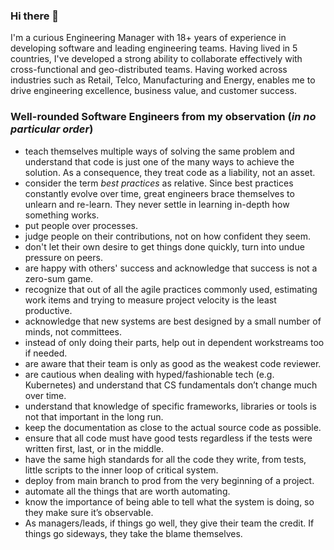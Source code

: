 ### Hi there 👋

I'm a curious Engineering Manager with 18+ years of experience in developing software and leading engineering teams. Having lived in 5 countries, I've developed a strong ability to collaborate effectively with cross-functional and geo-distributed teams. Having worked across industries such as Retail, Telco, Manufacturing and Energy, enables me to drive engineering excellence, business value, and customer success.

### Well-rounded Software Engineers from my observation (*in no particular order*)

- teach themselves multiple ways of solving the same problem and understand that code is just one of the many ways to achieve the solution. As a consequence, they treat code as a liability, not an asset.
- consider the term *best practices* as relative. Since best practices constantly evolve over time, great engineers brace themselves to unlearn and re-learn. They never settle in learning in-depth how something works.
- put people over processes.
- judge people on their contributions, not on how confident they seem.
- don't let their own desire to get things done quickly, turn into undue pressure on peers.
- are happy with others' success and acknowledge that success is not a zero-sum game.
- recognize that out of all the agile practices commonly used, estimating work items and trying to measure project velocity is the least productive.
- acknowledge that new systems are best designed by a small number of minds, not committees.
- instead of only doing their parts, help out in dependent workstreams too if needed.
- are aware that their team is only as good as the weakest code reviewer.
- are cautious when dealing with hyped/fashionable tech (e.g. Kubernetes) and understand that CS fundamentals don’t change much over time.
- understand that knowledge of specific frameworks, libraries or tools is not that important in the long run.
- keep the documentation as close to the actual source code as possible.
- ensure that all code must have good tests regardless if the tests were written first, last, or in the middle.
- have the same high standards for all the code they write, from tests, little scripts to the inner loop of critical system.
- deploy from main branch to prod from the very beginning of a project.
- automate all the things that are worth automating.
- know the importance of being able to tell what the system is doing, so they make sure it’s observable.
- As managers/leads, if things go well, they give their team the credit. If things go sideways, they take the blame themselves.
